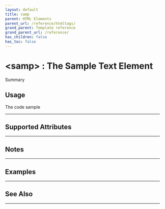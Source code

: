 ```yaml
---
layout: default
title: samp
parent: HTML Elements
parent_url: /reference/htmltags/
grand_parent: Template reference
grand_parent_url: /reference/
has_children: false
has_toc: false
---
```


# &lt;samp&gt; : The Sample Text Element

Summary

## Usage

 The code sample

---

## Supported Attributes


---

## Notes


---

## Examples


---


## See Also


---

